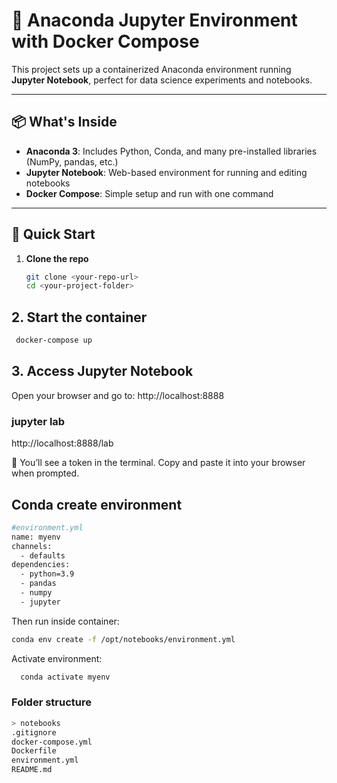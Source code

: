 # 🐍 Anaconda Jupyter Environment with Docker Compose

This project sets up a containerized Anaconda environment running **Jupyter Notebook**, perfect for data science experiments and notebooks.

---

## 📦 What's Inside

- **Anaconda 3**: Includes Python, Conda, and many pre-installed libraries (NumPy, pandas, etc.)
- **Jupyter Notebook**: Web-based environment for running and editing notebooks
- **Docker Compose**: Simple setup and run with one command

---

## 🚀 Quick Start

1. **Clone the repo**  
   ```bash
   git clone <your-repo-url>
   cd <your-project-folder>


## 2. Start the container
```sh
 docker-compose up

```

## 3. Access Jupyter Notebook
Open your browser and go to:
http://localhost:8888

### jupyter lab
http://localhost:8888/lab

📌 You’ll see a token in the terminal. Copy and paste it into your browser when prompted.


## Conda create environment
```sh 
#environment.yml
name: myenv
channels:
  - defaults
dependencies:
  - python=3.9
  - pandas
  - numpy
  - jupyter
```

Then run inside container:

```sh 
conda env create -f /opt/notebooks/environment.yml

```

Activate environment:
```sh 
  conda activate myenv
```


### Folder structure

```sh
> notebooks
.gitignore
docker-compose.yml 
Dockerfile 
environment.yml 
README.md
```